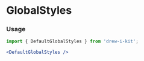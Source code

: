 # GlobalStyles

### Usage

```jsx
import { DefaultGlobalStyles } from 'drew-i-kit';

<DefaultGlobalStyles />
```